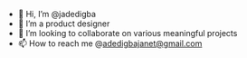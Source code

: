 - 👋 Hi, I’m @jadedigba
- 👀 I’m a product designer
- 💞️ I’m looking to collaborate on various meaningful projects
- 📫 How to reach me @adedigbajanet@gmail.com

<!---
jadedigba/jadedigba is a ✨ special ✨ repository because its `README.md` (this file) appears on your GitHub profile.
You can click the Preview link to take a look at your changes.
--->
